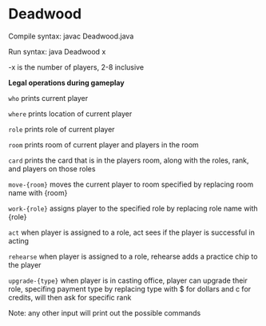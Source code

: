 # Deadwood

Compile syntax: javac Deadwood.java

Run syntax: java Deadwood x
    
   -x is the number of players, 2-8 inclusive

**Legal operations during gameplay**

```who```            prints current player

```where```          prints location of current player

```role```           prints role of current player

```room```           prints room of current player and players in the room

```card```           prints the card that is in the players room, along with the roles, rank, and players on those roles

```move-{room}```    moves the current player to room specified by replacing room name with {room}

```work-{role}```    assigns player to the specified role by replacing role name with {role}

```act```            when player is assigned to a role, act sees if the player is successful in acting

```rehearse```       when player is assigned to a role, rehearse adds a practice chip to the player

```upgrade-{type}``` when player is in casting office, player can upgrade their role, specifing payment type by replacing type with $ for dollars and c for credits, will then ask for specific rank

Note: any other input will print out the possible commands
